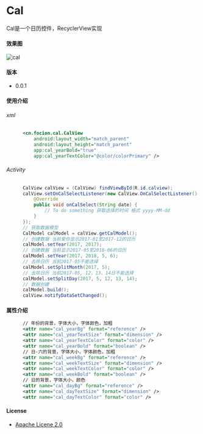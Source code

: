 # Cal

Cal是一个日历控件，RecyclerView实现

#### 效果图
![cal](https://raw.githubusercontent.com/Focion/PizRes/master/images/img_cal_view.png)

#### 版本

  - 0.0.1

#### 使用介绍

###### xml
```xml
      <cn.focion.cal.CalView
          android:layout_width="match_parent"
          android:layout_height="match_parent"
          app:cal_yearBold="true"
          app:cal_yearTextColor="@color/colorPrimary" />
```

###### Activity
```java
      CalView calView = (CalView) findViewById(R.id.calview);
      calView.setOnCalSelectListener(new CalView.OnCalSelectListener() {
          @Override
          public void onCalSelect(String date) {
              // To do something 获取选择的时间 格式 yyyy-MM-dd
          }
      });
      // 获取数据模型
      CalModel calModel = calView.getCalModel();
      // 创建数据 当前爱你显示2017-01至2017-12的日历
      calModel.setYear(2017, 2017);
      // 创建数据 当前显示2017-05至2018-06的日历
      calModel.setYear(2017, 2018, 5, 6);
      // 去除日历 当前2017-05不能选择
      calModel.setSplitMonth(2017, 5);
      // 去除日历 当前2017-05, 12、13、14日不能选择
      calModel.setSplitDay(2017, 5, 12, 13, 14);
      // 数据创建
      calModel.build();
      calView.notifyDataSetChanged();
```

#### 属性介绍
```xml
      // 年份的背景，字体大小，字体颜色，加粗
      <attr name="cal_yearBg" format="reference" />
      <attr name="cal_yearTextSize" format="dimension" />
      <attr name="cal_yearTextColor" format="color" />
      <attr name="cal_yearBold" format="boolean" />
      // 日-六的背景，字体大小，字体颜色，加粗
      <attr name="cal_weekBg" format="reference" />
      <attr name="cal_weekTextSize" format="dimension" />
      <attr name="cal_weekTextColor" format="color" />
      <attr name="cal_weekBold" format="boolean" />
      // 日的背景，字体大小，颜色
      <attr name="cal_dayBg" format="reference" />
      <attr name="cal_dayTextSize" format="dimension" />
      <attr name="cal_dayTextColor" format="color" />
```

#### License
  * [Apache Licene 2.0]


[Apache Licene 2.0]:<http://www.apache.org/licenses/LICENSE-2.0>
